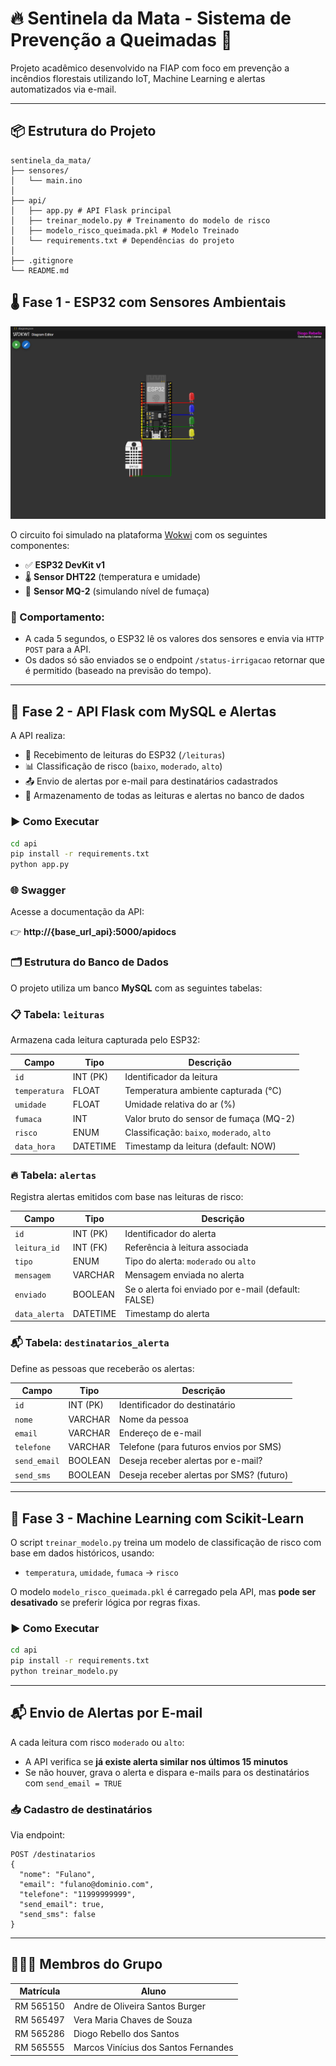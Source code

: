 # 🔥 Sentinela da Mata - Sistema de Prevenção a Queimadas 🌿

Projeto acadêmico desenvolvido na FIAP com foco em prevenção a incêndios florestais utilizando IoT, Machine Learning e alertas automatizados via e-mail.

---

## 📦 Estrutura do Projeto

```
sentinela_da_mata/
├── sensores/
│   └── main.ino
│
├── api/
│   ├── app.py # API Flask principal
│   ├── treinar_modelo.py # Treinamento do modelo de risco
│   ├── modelo_risco_queimada.pkl # Modelo Treinado
│   └── requirements.txt # Dependências do projeto
│
├── .gitignore
└── README.md
```

## 🌡️ Fase 1 - ESP32 com Sensores Ambientais

<img src="sensores/simulacao_esp32.png" alt="Simulação ESP32 no Wokwi" width="600"/>

O circuito foi simulado na plataforma [Wokwi](https://wokwi.com/) com os seguintes componentes:

- ✅ **ESP32 DevKit v1**
- 🌡️ **Sensor DHT22** (temperatura e umidade)
- 💨 **Sensor MQ-2** (simulando nível de fumaça)

### 🔄 Comportamento:

- A cada 5 segundos, o ESP32 lê os valores dos sensores e envia via `HTTP POST` para a API.
- Os dados só são enviados se o endpoint `/status-irrigacao` retornar que é permitido (baseado na previsão do tempo).

---

## 🧠 Fase 2 - API Flask com MySQL e Alertas

A API realiza:

- 🔎 Recebimento de leituras do ESP32 (`/leituras`)
- 📊 Classificação de risco (`baixo`, `moderado`, `alto`)
- 📤 Envio de alertas por e-mail para destinatários cadastrados
- 📁 Armazenamento de todas as leituras e alertas no banco de dados

### ▶️ Como Executar

```bash
cd api
pip install -r requirements.txt
python app.py
```

### 🌐 Swagger

Acesse a documentação da API:

👉 **http://{base_url_api}:5000/apidocs**

### 🗂️ Estrutura do Banco de Dados

O projeto utiliza um banco **MySQL** com as seguintes tabelas:

### 📋 Tabela: `leituras`

Armazena cada leitura capturada pelo ESP32:

| Campo         | Tipo        | Descrição                                      |
|---------------|-------------|------------------------------------------------|
| `id`          | INT (PK)    | Identificador da leitura                       |
| `temperatura` | FLOAT       | Temperatura ambiente capturada (°C)           |
| `umidade`     | FLOAT       | Umidade relativa do ar (%)                     |
| `fumaca`      | INT         | Valor bruto do sensor de fumaça (MQ-2)         |
| `risco`       | ENUM        | Classificação: `baixo`, `moderado`, `alto`    |
| `data_hora`   | DATETIME    | Timestamp da leitura (default: NOW)           |

### 🔥 Tabela: `alertas`

Registra alertas emitidos com base nas leituras de risco:

| Campo         | Tipo        | Descrição                                         |
|---------------|-------------|--------------------------------------------------|
| `id`          | INT (PK)    | Identificador do alerta                          |
| `leitura_id`  | INT (FK)    | Referência à leitura associada                   |
| `tipo`        | ENUM        | Tipo do alerta: `moderado` ou `alto`            |
| `mensagem`    | VARCHAR     | Mensagem enviada no alerta                       |
| `enviado`     | BOOLEAN     | Se o alerta foi enviado por e-mail (default: FALSE) |
| `data_alerta` | DATETIME    | Timestamp do alerta                              |

### 📬 Tabela: `destinatarios_alerta`

Define as pessoas que receberão os alertas:

| Campo        | Tipo        | Descrição                                |
|--------------|-------------|-------------------------------------------|
| `id`         | INT (PK)    | Identificador do destinatário             |
| `nome`       | VARCHAR     | Nome da pessoa                            |
| `email`      | VARCHAR     | Endereço de e-mail                        |
| `telefone`   | VARCHAR     | Telefone (para futuros envios por SMS)    |
| `send_email` | BOOLEAN     | Deseja receber alertas por e-mail?        |
| `send_sms`   | BOOLEAN     | Deseja receber alertas por SMS? (futuro)  |

---

## 🧠 Fase 3 - Machine Learning com Scikit-Learn

O script `treinar_modelo.py` treina um modelo de classificação de risco com base em dados históricos, usando:

- `temperatura`, `umidade`, `fumaca` → `risco`

O modelo `modelo_risco_queimada.pkl` é carregado pela API, mas **pode ser desativado** se preferir lógica por regras fixas.

### ▶️ Como Executar

```bash
cd api
pip install -r requirements.txt
python treinar_modelo.py
```

---

## 📬 Envio de Alertas por E-mail

A cada leitura com risco `moderado` ou `alto`:

- A API verifica se **já existe alerta similar nos últimos 15 minutos**
- Se não houver, grava o alerta e dispara e-mails para os destinatários com `send_email = TRUE`

### 📥 Cadastro de destinatários

Via endpoint:

```http
POST /destinatarios
{
  "nome": "Fulano",
  "email": "fulano@dominio.com",
  "telefone": "11999999999",
  "send_email": true,
  "send_sms": false
}
```
---


## 🧑‍🤝‍🧑 Membros do Grupo

| Matrícula                 | Aluno               											  |
|---------------------------|---------------------------------------------|
|        RM 565150          | Andre de Oliveira Santos Burger							|
|        RM 565497          | Vera Maria Chaves de Souza									| 
|        RM 565286          | Diogo Rebello dos Santos										|
|        RM 565555          | Marcos Vinícius dos Santos Fernandes				|
